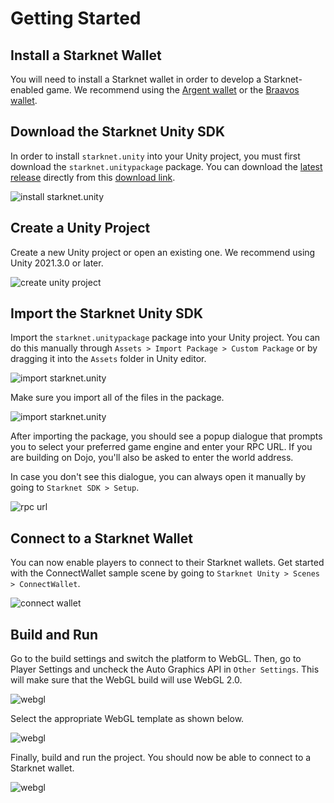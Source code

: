 # Getting Started

## Install a Starknet Wallet

You will need to install a Starknet wallet in order to develop a Starknet-enabled game. We recommend using the [Argent wallet](https://www.argent.xyz/) or the [Braavos wallet](https://braavos.app/).

## Download the Starknet Unity SDK

In order to install `starknet.unity` into your Unity project, you must first download the `starknet.unitypackage` package. You can download the [latest release](https://github.com/NethermindEth/starknet.unity/releases) directly from this [download link](https://github.com/NethermindEth/starknet.unity/releases/latest/download/starknet.unitypackage).

![install starknet.unity](assets/install.png)

## Create a Unity Project

Create a new Unity project or open an existing one. We recommend using Unity 2021.3.0 or later.

![create unity project](assets/create-project.png)

## Import the Starknet Unity SDK

Import the `starknet.unitypackage` package into your Unity project. You can do this manually through `Assets > Import Package > Custom Package` or by dragging it into the `Assets` folder in Unity editor.

![import starknet.unity](assets/import-package.png)

Make sure you import all of the files in the package.

![import starknet.unity](assets/import-all.png)

After importing the package, you should see a popup dialogue that prompts you to select your preferred game engine and enter your RPC URL. If you are building on Dojo, you'll also be asked to enter the world address.

In case you don't see this dialogue, you can always open it manually by going to `Starknet SDK > Setup`.

![rpc url](assets/rpc-node.png)

## Connect to a Starknet Wallet

You can now enable players to connect to their Starknet wallets. Get started with the ConnectWallet sample scene by going to `Starknet Unity > Scenes > ConnectWallet`.

![connect wallet](assets/connect-wallet.png)

## Build and Run

Go to the build settings and switch the platform to WebGL. Then, go to Player Settings and uncheck the Auto Graphics API in `Other Settings`. This will make sure that the WebGL build will use WebGL 2.0.

![webgl](assets/switch-platform.png)

Select the appropriate WebGL template as shown below.

![webgl](assets/webgl-template.png)

Finally, build and run the project. You should now be able to connect to a Starknet wallet.

![webgl](assets/deploy.png)
